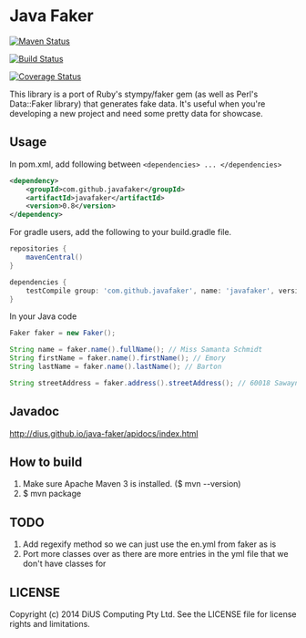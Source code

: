 Java Faker
==========


[![Maven Status](https://maven-badges.herokuapp.com/maven-central/com.github.javafaker/javafaker/badge.svg?style=flat)](http://mvnrepository.com/artifact/com.github.javafaker/javafaker)

[![Build Status](https://travis-ci.org/DiUS/java-faker.png?branch=master)](https://travis-ci.org/DiUS/java-faker)

[![Coverage Status](https://coveralls.io/repos/DiUS/java-faker/badge.png)](https://coveralls.io/r/DiUS/java-faker)

This library is a port of Ruby's stympy/faker gem (as well as Perl's Data::Faker library) that generates fake data.
It's useful when you're developing a new project and need some pretty data for showcase.

Usage
-----
In pom.xml, add following between `<dependencies> ... </dependencies>`

```xml
<dependency>
    <groupId>com.github.javafaker</groupId>
    <artifactId>javafaker</artifactId>
    <version>0.8</version>
</dependency>
```

For gradle users, add the following to your build.gradle file.

```groovy
repositories {
    mavenCentral()
}

dependencies {
    testCompile group: 'com.github.javafaker', name: 'javafaker', version: '0.8'
}

```

In your Java code

```java
Faker faker = new Faker();

String name = faker.name().fullName(); // Miss Samanta Schmidt
String firstName = faker.name().firstName(); // Emory
String lastName = faker.name().lastName(); // Barton

String streetAddress = faker.address().streetAddress(); // 60018 Sawayn Brooks Suite 449
```

Javadoc
-----
http://dius.github.io/java-faker/apidocs/index.html

How to build
------------
1. Make sure Apache Maven 3 is installed. ($ mvn --version)
2. $ mvn package

TODO
----
1. Add regexify method so we can just use the en.yml from faker as is
2. Port more classes over as there are more entries in the yml file that we don't have classes for

LICENSE
-------
Copyright (c) 2014 DiUS Computing Pty Ltd. See the LICENSE file for license rights and limitations.
